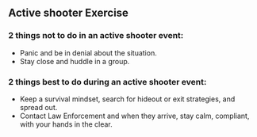 
## Active shooter Exercise

### 2 things not to do in an active shooter event:
- Panic and be in denial about the situation.
- Stay close and huddle in a group.

### 2 things best to do during an active shooter event:
- Keep a survival mindset, search for hideout or exit strategies, and spread out.
- Contact Law Enforcement and when they arrive, stay calm, compliant, with your hands in the clear.
